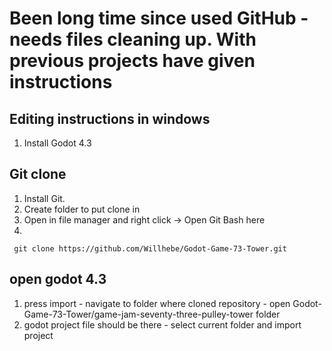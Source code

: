 # Been long time since used GitHub - needs files cleaning up. With previous projects have given instructions
## Editing instructions in windows
1. Install Godot 4.3
## Git clone 
1. Install Git.
2. Create folder to put clone in
3. Open in file manager and right click -> Open Git Bash here
4.
 ```
  git clone https://github.com/Willhebe/Godot-Game-73-Tower.git
```
## open godot 4.3
1. press import - navigate to folder where cloned repository - open Godot-Game-73-Tower/game-jam-seventy-three-pulley-tower folder
2. godot project file should be there - select current folder and import project

